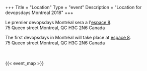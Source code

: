 +++
Title = "Location"
Type = "event"
Description = "Location for devopsdays Montreal 2018"
+++

Le premier devopsdays Montréal sera a l'[espace 8](http://www.evenko.ca/en/venues/735/espace-8-sid-lee).
<br>
75 Queen street
Montreal, QC  H3C 2N6 
Canada

The first devopsdays in Montréal will take place at [espace 8](http://www.evenko.ca/en/venues/735/espace-8-sid-lee).
<br>
75 Queen street
Montreal, QC  H3C 2N6 
Canada

<br><br>
 {{< event_map >}}



<!-- Uncomment this only if you have set the coordinates for your location in the config yaml. Get Latitude and Longitude of a Point: http://itouchmap.com/latlong.html -->
